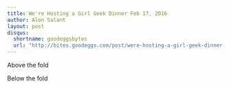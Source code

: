```yaml
---
title: We're Hosting a Girl Geek Dinner Feb 17, 2016
author: Alon Salant
layout: post
disqus:
  shortname: goodeggsbytes
  url: "http://bites.goodeggs.com/post/were-hosting-a-girl-geek-dinner-feb-17-2016"
---
```


Above the fold
<!-- more -->

Below the fold

